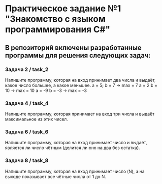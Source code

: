 # Практическое задание №1 "**Знакомство с языком программирования С#**"
## В репозиторий включены разработанные программы для решения следующих задач:
### Задача 2 / task_2
Напишите программу, которая на вход принимает два числа и выдаёт, какое число большее, а какое меньшее.
a = 5; b = 7 -> max = 7
a = 2 b = 10 -> max = 10
a = -9 b = -3 -> max = -3
### Задача 4 / task_4
Напишите программу, которая принимает на вход три числа и выдаёт максимальное из этих чисел.
### Задача 6 / task_6
Напишите программу, которая на вход принимает 
число и выдаёт, является ли число чётным (делится ли оно на два без остатка).
### Задача 8 / task_8
Напишите программу, которая на вход принимает число (N), а на выходе показывает все чётные числа от 1 до N.


